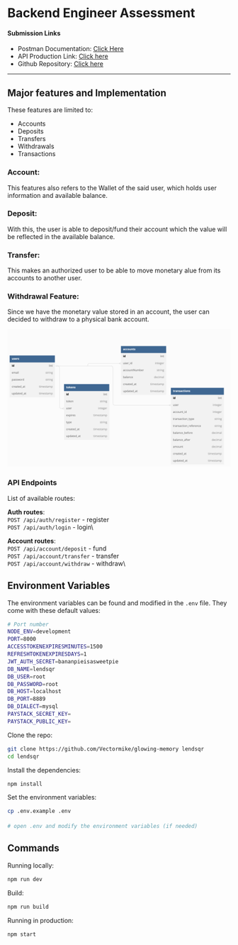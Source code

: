 # **Backend Engineer Assessment**

#### **Submission Links**

- Postman Documentation: [Click Here](https://documenter.getpostman.com/view/5622145/2s8YsxvBW7)
- API Production Link: [Click here](https://lendsqrvectormike.herokuapp.com/)
- Github Repository: [Click here](https://github.com/Vectormike/glowing-memory)

---

## **Major features and Implementation**

These features are limited to:

- Accounts
- Deposits
- Transfers
- Withdrawals
- Transactions

### **Account:**

This features also refers to the Wallet of the said user, which holds user information and available balance.

### **Deposit:**

With this, the user is able to deposit/fund their account which the value will be reflected in the available balance.

### **Transfer:**

This makes an authorized user to be able to move monetary alue from its accounts to another user.

### **Withdrawal Feature:**

Since we have the monetary value stored in an account, the user can decided to withdraw to a physical bank account.

![Database Schema](dbdiagram.png)

### API Endpoints

List of available routes:

**Auth routes**:\
`POST /api/auth/register` - register\
`POST /api/auth/login` - login\

**Account routes**:\
`POST /api/account/deposit` - fund\
`POST /api/account/transfer` - transfer\
`POST /api/account/withdraw` - withdraw\

## Environment Variables

The environment variables can be found and modified in the `.env` file. They come with these default values:

```bash
# Port number
NODE_ENV=development
PORT=8000
ACCESSTOKENEXPIRESMINUTES=1500
REFRESHTOKENEXPIRESDAYS=1
JWT_AUTH_SECRET=bananpieisasweetpie
DB_NAME=lendsqr
DB_USER=root
DB_PASSWORD=root
DB_HOST=localhost
DB_PORT=8889
DB_DIALECT=mysql
PAYSTACK_SECRET_KEY=
PAYSTACK_PUBLIC_KEY=
```

Clone the repo:

```bash
git clone https://github.com/Vectormike/glowing-memory lendsqr
cd lendsqr
```

Install the dependencies:

```bash
npm install
```

Set the environment variables:

```bash
cp .env.example .env

# open .env and modify the environment variables (if needed)
```

## Commands

Running locally:

```bash
npm run dev
```

Build:

```bash
npm run build
```

Running in production:

```bash
npm start
```
